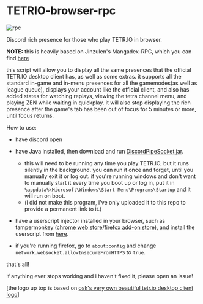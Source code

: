 # TETRIO-browser-rpc
![rpc](https://user-images.githubusercontent.com/14810839/99894328-26ceeb00-2c51-11eb-92a6-3476fa3cf268.png)

Discord rich presence for those who play TETR.IO in browser.

**NOTE:** this is heavily based on Jinzulen's Mangadex-RPC, which you can find [here](https://github.com/Jinzulen/Mangadex-RPC)

this script will allow you to display all the same presences that the official TETR.IO desktop client has, as well as some extras. it supports all the standard in-game and in-menu presences for all the gamemodes(as well as league queue), displays your account like the official client, and also has added states for watching replays, viewing the tetra channel menu, and playing ZEN while waiting in quickplay. it will also stop displaying the rich presence after the game's tab has been out of focus for 5 minutes or more, until focus returns.

How to use:
* have discord open

* have Java installed, then download and run [DiscordPipeSocket.jar](https://github.com/PATXS/TETRIO-browser-rpc/raw/main/DiscordPipeSocket.jar).

  * this will need to be running any time you play TETR.IO, but it runs silently in the background. you can run it once and forget, until you manually exit it or log out. if you're running windows and don't want to manually start it every time you boot up or log in, put it in `%appdata%\Microsoft\Windows\Start Menu\Programs\Startup` and it will run on boot.
  * (i did not make this program, i've only uploaded it to this repo to provide a permanent link to it.)
  
* have a userscript injector installed in your browser, such as tampermonkey ([chrome web store](https://chrome.google.com/webstore/detail/tampermonkey/dhdgffkkebhmkfjojejmpbldmpobfkfo)/[firefox add-on store](https://addons.mozilla.org/en-US/firefox/addon/tampermonkey/)), and install the userscript from [here](https://raw.githubusercontent.com/PATXS/TETRIO-browser-rpc/main/TETRIO-RPC.js).

* if you're running firefox, go to `about:config` and change `network.websocket.allowInsecureFromHTTPS` to `true`.

that's all!

if anything ever stops working and i haven't fixed it, please open an issue!

[the logo up top is based on [osk's very own beautiful tetr.io desktop client logo](https://kagari.moe/outer_assets/tetrio/logo-desktop.png)]
